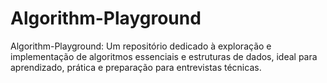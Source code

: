 # Algorithm-Playground
Algorithm-Playground: Um repositório dedicado à exploração e implementação de algoritmos essenciais e estruturas de dados, ideal para aprendizado, prática e preparação para entrevistas técnicas.
